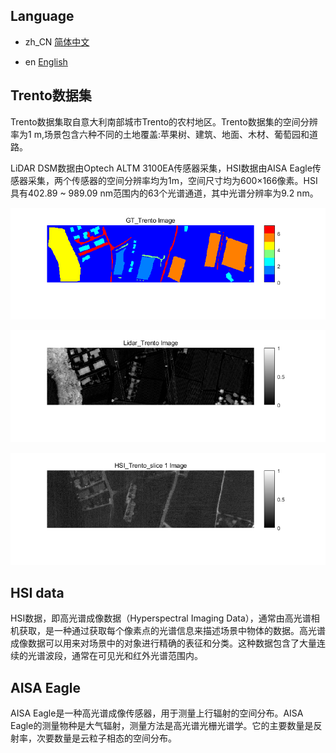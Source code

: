## Language


- zh_CN [简体中文](README.md)

- en [English](Readme/README_EN.md)


## Trento数据集

Trento数据集取自意大利南部城市Trento的农村地区。Trento数据集的空间分辨率为1 m,场景包含六种不同的土地覆盖:苹果树、建筑、地面、木材、葡萄园和道路。

LiDAR DSM数据由Optech ALTM 3100EA传感器采集，HSI数据由AISA Eagle传感器采集，两个传感器的空间分辨率均为1m，空间尺寸均为600×166像素。HSI具有402.89 ~ 989.09 nm范围内的63个光谱通道，其中光谱分辨率为9.2 nm。



![](Picture/TrentoShow.assets/1.png)

![](Picture/TrentoShow.assets/2.png)

![](Picture/TrentoShow.assets/3.png)

## HSI data

HSI数据，即高光谱成像数据（Hyperspectral Imaging Data），通常由高光谱相机获取，是一种通过获取每个像素点的光谱信息来描述场景中物体的数据。高光谱成像数据可以用来对场景中的对象进行精确的表征和分类。这种数据包含了大量连续的光谱波段，通常在可见光和红外光谱范围内。

## AISA Eagle

AISA Eagle是一种高光谱成像传感器，用于测量上行辐射的空间分布。AISA Eagle的测量物种是大气辐射，测量方法是高光谱光栅光谱学。它的主要数量是反射率，次要数量是云粒子相态的空间分布。